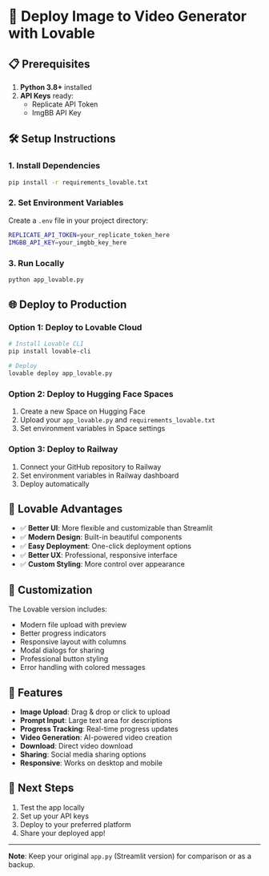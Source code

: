 # 🚀 Deploy Image to Video Generator with Lovable

## 📋 Prerequisites

1. **Python 3.8+** installed
2. **API Keys** ready:
   - Replicate API Token
   - ImgBB API Key

## 🛠️ Setup Instructions

### 1. Install Dependencies
```bash
pip install -r requirements_lovable.txt
```

### 2. Set Environment Variables
Create a `.env` file in your project directory:
```bash
REPLICATE_API_TOKEN=your_replicate_token_here
IMGBB_API_KEY=your_imgbb_key_here
```

### 3. Run Locally
```bash
python app_lovable.py
```

## 🌐 Deploy to Production

### Option 1: Deploy to Lovable Cloud
```bash
# Install Lovable CLI
pip install lovable-cli

# Deploy
lovable deploy app_lovable.py
```

### Option 2: Deploy to Hugging Face Spaces
1. Create a new Space on Hugging Face
2. Upload your `app_lovable.py` and `requirements_lovable.txt`
3. Set environment variables in Space settings

### Option 3: Deploy to Railway
1. Connect your GitHub repository to Railway
2. Set environment variables in Railway dashboard
3. Deploy automatically

## 🎨 Lovable Advantages

- ✅ **Better UI**: More flexible and customizable than Streamlit
- ✅ **Modern Design**: Built-in beautiful components
- ✅ **Easy Deployment**: One-click deployment options
- ✅ **Better UX**: Professional, responsive interface
- ✅ **Custom Styling**: More control over appearance

## 🔧 Customization

The Lovable version includes:
- Modern file upload with preview
- Better progress indicators
- Responsive layout with columns
- Modal dialogs for sharing
- Professional button styling
- Error handling with colored messages

## 📱 Features

- **Image Upload**: Drag & drop or click to upload
- **Prompt Input**: Large text area for descriptions
- **Progress Tracking**: Real-time progress updates
- **Video Generation**: AI-powered video creation
- **Download**: Direct video download
- **Sharing**: Social media sharing options
- **Responsive**: Works on desktop and mobile

## 🚀 Next Steps

1. Test the app locally
2. Set up your API keys
3. Deploy to your preferred platform
4. Share your deployed app!

---

**Note**: Keep your original `app.py` (Streamlit version) for comparison or as a backup. 